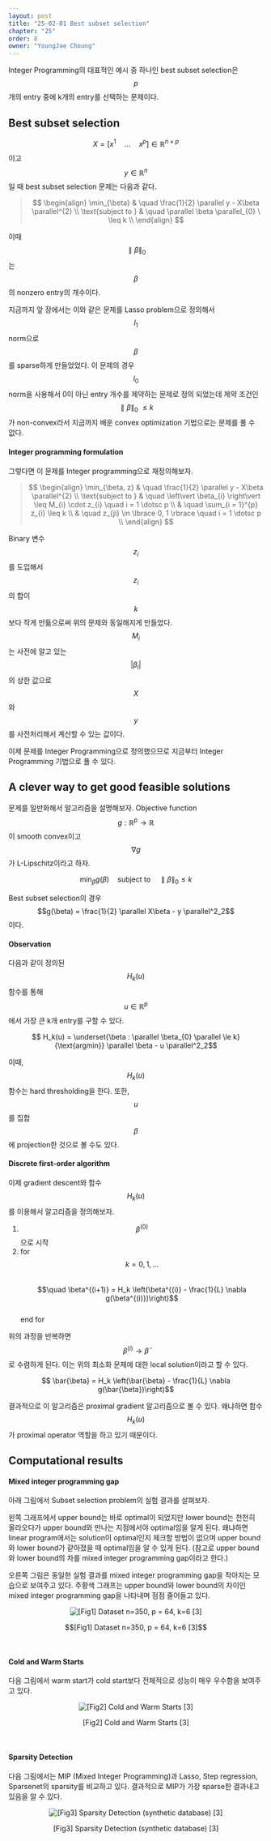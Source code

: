 ```yaml
---
layout: post
title: "25-02-01 Best subset selection"
chapter: "25"
order: 8
owner: "YoungJae Choung"
---
```


Integer Programming의 대표적인 예시 중 하나인 best subset selection은 $$p$$개의 entry 중에 k개의 entry를 선택하는 문제이다.

## Best subset selection
$$X = [x^{1} \quad \dotsc \quad x^{p}] \in \mathbb{R}^{n×p}$$이고 $$y \in \mathbb{R}^{n}$$일 때 best subset selection 문제는 다음과 같다.

> $$
> \begin{align}
> \min_{\beta} & \quad \frac{1}{2} \parallel y - X\beta \parallel^{2} \\
> \text{subject to } & \quad \parallel \beta \parallel_{0}  \  \leq  k \\
> \end{align}
> $$

이때 $$\parallel \beta \parallel_{0}$$는 $$\beta$$의 nonzero entry의 개수이다.

지금까지 앞 장에서는 이와 같은 문제를 Lasso problem으로 정의해서 $$l_1$$ norm으로 $$\beta$$를 sparse하게 만들었었다. 이 문제의 경우 $$l_0$$ norm을 사용해서 0이 아닌 entry 개수를 제약하는 문제로
정의 되었는데 제약 조건인 $$\parallel \beta \parallel_{0}  \  \leq  k$$가 non-convex라서 지금까지 배운 convex optimization 기법으로는 문제를 풀 수 없다.

#### Integer programming formulation
그렇다면 이 문제를 Integer programming으로 재정의해보자.

> $$
> \begin{align}
> \min_{\beta, z} & \quad \frac{1}{2} \parallel y - X\beta \parallel^{2} \\
> \text{subject to } & \quad \left\vert  \beta_{i} \right\vert  \leq M_{i} \cdot z_{i} \quad i = 1 \dotsc p \\
> & \quad \sum_{i = 1}^{p} z_{i} \leq k \\
> & \quad z_{ji} \in \lbrace 0, 1 \rbrace \quad i = 1 \dotsc p \\
> \end{align}
> $$

Binary 변수 $$z_i$$를 도입해서 $$z_i$$의 합이 $$k$$보다 작게 만듦으로써 위의 문제와 동일해지게 만들었다.  $$M_i$$는 사전에 알고 있는 $$\left\vert  \beta_{i} \right\vert$$의 상한 값으로 $$X$$와 $$y$$를 사전처리해서 계산할 수 있는 값이다.

이제 문제를 Integer Programming으로 정의했으므로 지금부터 Integer Programming 기법으로 풀 수 있다.

## A clever way to get good feasible solutions
문제를 일반화해서 알고리즘을 설명해보자. Objective function $$g : \mathbb{R}^{p} \to \mathbb{R}$$이 smooth convex이고 $$\nabla g$$가 L-Lipschitz이라고 하자.
>
$$\min_{\beta} g(\beta) \quad \text{subject to} \quad \parallel \beta \parallel_{0} \le k$$

Best subset selection의 경우 $$g(\beta) = \frac{1}{2} \parallel X\beta - y \parallel^2_2$$이다.

#### Observation
다음과 같이 정의된 $$H_k(u)$$ 함수를 통해 $$u \in \mathbb{R}^p$$에서 가장 큰 k개 entry를 구할 수 있다.
>
$$ H_k(u) = \underset{\beta : \parallel \beta_{0} \parallel \le k}{\text{argmin}} \parallel \beta - u \parallel^2_2$$

이때, $$H_k(u)$$ 함수는 hard thresholding을 한다. 또한, $$u$$를 집합 $$\beta$$에 projection한 것으로 볼 수도 있다.

#### Discrete first-order algorithm
이제 gradient descent와 함수 $$H_k(u)$$를 이용해서 알고리즘을 정의해보자.

1. $$\beta^{(0)}$$으로 시작
2. for $$k = 0, 1, ...$$ <br>
$$\quad \beta^{(i+1)} = H_k \left(\beta^{(i)} - \frac{1}{L} \nabla g(\beta^{(i)})\right)$$<br>
end for<br>

위의 과정을 반복하면 $$\beta^{(i)} \to \bar{\beta}$$로 수렴하게 된다. 이는 위의 최소화 문제에 대한 local solution이라고 할 수 있다.
>
$$ \bar{\beta} =  H_k \left(\bar{\beta} - \frac{1}{L} \nabla g(\bar{\beta})\right)$$

결과적으로 이 알고리즘은 proximal gradient 알고리즘으로 볼 수 있다. 왜냐하면 함수 $$H_k(u)$$가 proximal operator 역할을 하고 있기 때문이다.
## Computational results
#### Mixed integer programming gap
아래 그림에서 Subset selection problem의 실험 결과를 살펴보자.

왼쪽 그래프에서 upper bound는 바로 optimal이 되었지만 lower bound는 천천히 올라오다가 upper bound와 만나는 지점에서야 optimal임을 알게 된다. 왜냐하면 linear program에서는 solution이 optimal인지 체크할 방법이 없으며 upper bound와 lower bound가 같아졌을 때 optimal임을 알 수 있게 된다.
(참고로 upper bound와 lower bound의 차를 mixed integer programming gap이라고 한다.)

오른쪽 그림은 동일한 실험 결과를 mixed integer programming gap을 작아지는 모습으로 보여주고 있다. 주황색 그래프는 upper bound와 lower bound의 차이인 mixed integer programming gap을 나타내며 점점 줄어들고 있다.

<figure class="image" style="align: center;">
<p align="center">
  <img src="{{ site.baseurl }}/img/chapter_img/chapter25/25_01_03_subset_results1.png" alt="[Fig1] Dataset n=350, p = 64, k=6 [3]">
  <figcaption style="text-align: center;">$$[Fig1] Dataset n=350, p = 64, k=6 [3]$$</figcaption>
</p>
</figure>
<br>

#### Cold and Warm Starts
다음 그림에서 warm start가 cold start보다 전체적으로 성능이 매우 우수함을 보여주고 있다.

<figure class="image" style="align: center;">
<p align="center">
  <img src="{{ site.baseurl }}/img/chapter_img/chapter25/25_01_04_subset_results2.png" alt="[Fig2] Cold and Warm Starts [3]">
  <figcaption style="text-align: center;">[Fig2] Cold and Warm Starts [3]</figcaption>
</p>
</figure>
<br>

#### Sparsity Detection
다음 그림에서는 MIP (Mixed Integer Programming)과 Lasso, Step regression, Sparsenet의 sparsity를 비교하고 있다. 결과적으로 MIP가 가장 sparse한 결과내고 있음을 알 수 있다.


<figure class="image" style="align: center;">
<p align="center">
  <img src="{{ site.baseurl }}/img/chapter_img/chapter25/25_01_05_subset_results3.png" alt="[Fig3] Sparsity Detection (synthetic database) [3]">
  <figcaption style="text-align: center;">[Fig3] Sparsity Detection (synthetic database) [3]</figcaption>
</p>
</figure>
<br>
